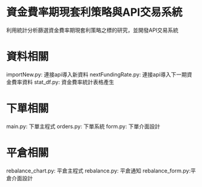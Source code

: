 # 資金費率期現套利策略與API交易系統
利用統計分析篩選資金費率期現套利策略之標的研究，並開發API交易系統

# 資料相關
importNew.py: 連接api導入新資料
nextFundingRate.py: 連接api導入下一期資金費率資料
stat_df.py: 資金費率統計表格產生

# 下單相關
main.py: 下單主程式
orders.py: 下單系統
form.py: 下單介面設計

# 平倉相關
rebalance_chart.py: 平倉主程式
rebalance.py: 平倉通知
rebalance_form.py:平倉介面設計
